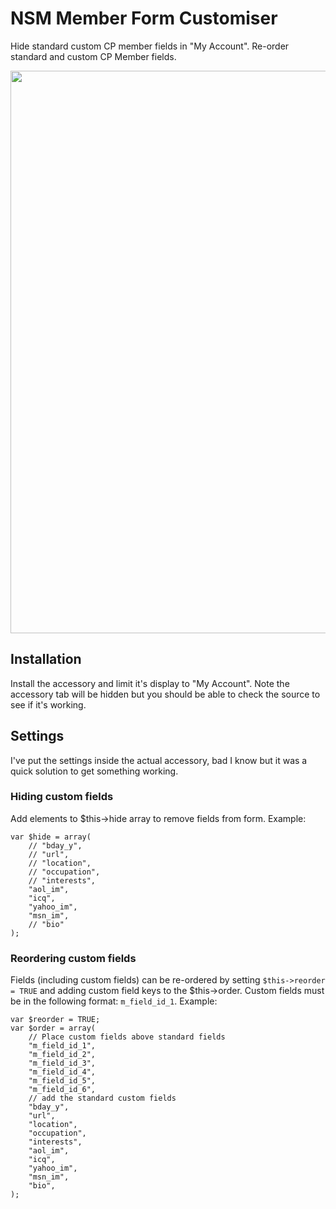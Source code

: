 NSM Member Form Customiser
==========================

Hide standard custom CP member fields in "My Account". Re-order standard and custom CP Member fields.

<img src="http://s3.amazonaws.com/ember/uiXFdFUOyK8aDORipRu2rlaLvJTi3fMY_l.png" width='900' />  

Installation
------------

Install the accessory and limit it's display to "My Account". Note the accessory tab will be hidden but you should be able to check the source to see if it's working.

Settings
--------

I've put the settings inside the actual accessory, bad I know but it was a quick solution to get something working.

### Hiding custom fields

Add elements to $this->hide array to remove fields from form. Example:

	var $hide = array(
		// "bday_y",
		// "url",
		// "location",
		// "occupation",
		// "interests",
		"aol_im",
		"icq",
		"yahoo_im",
		"msn_im",
		// "bio"
	);

### Reordering custom fields

Fields (including custom fields) can be re-ordered by setting `$this->reorder = TRUE` and adding custom field keys to the $this->order. Custom fields must be in the following format: `m_field_id_1`. Example:

	var $reorder = TRUE;
	var $order = array(
		// Place custom fields above standard fields
		"m_field_id_1",
		"m_field_id_2",
		"m_field_id_3",
		"m_field_id_4",
		"m_field_id_5",
		"m_field_id_6",
		// add the standard custom fields
		"bday_y",
		"url",
		"location",
		"occupation",
		"interests",
		"aol_im",
		"icq",
		"yahoo_im",
		"msn_im",
		"bio",
	);
